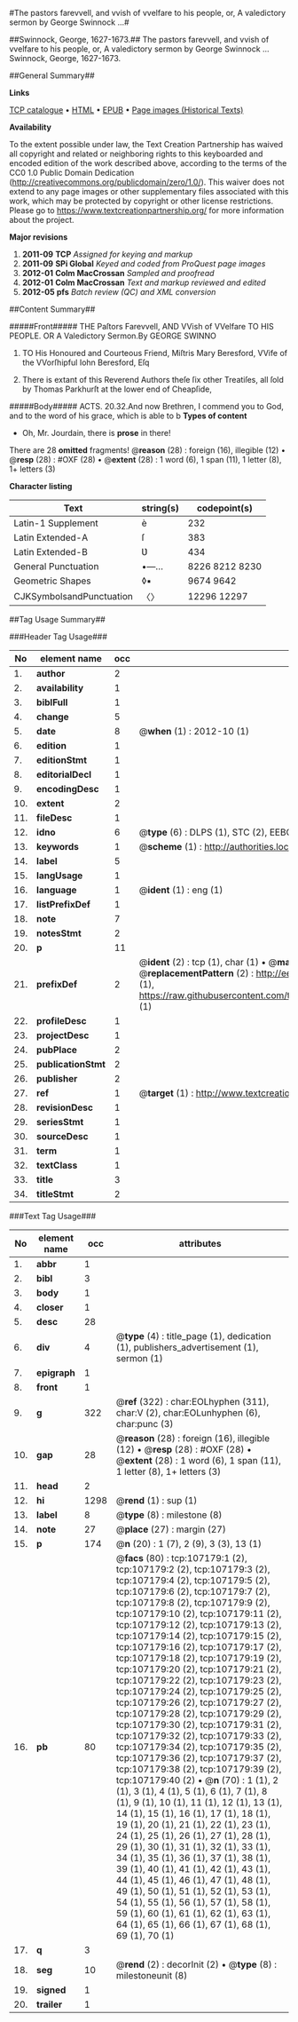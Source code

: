 #The pastors farevvell, and vvish of vvelfare to his people, or, A valedictory sermon by George Swinnock ...#

##Swinnock, George, 1627-1673.##
The pastors farevvell, and vvish of vvelfare to his people, or, A valedictory sermon by George Swinnock ...
Swinnock, George, 1627-1673.

##General Summary##

**Links**

[TCP catalogue](http://www.ota.ox.ac.uk/tcp/)  • 
[HTML](http://tei.it.ox.ac.uk/tcp/Texts-HTML/free/A62/A62052.html)  • 
[EPUB](http://tei.it.ox.ac.uk/tcp/Texts-EPUB/free/A62/A62052.epub) • 
[Page images (Historical Texts)](https://historicaltexts.jisc.ac.uk/eebo-18213822e)

**Availability**

To the extent possible under law, the Text Creation Partnership has waived all copyright and related or neighboring rights to this keyboarded and encoded edition of the work described above, according to the terms of the CC0 1.0 Public Domain Dedication (http://creativecommons.org/publicdomain/zero/1.0/). This waiver does not extend to any page images or other supplementary files associated with this work, which may be protected by copyright or other license restrictions. Please go to https://www.textcreationpartnership.org/ for more information about the project.

**Major revisions**

1. __2011-09__ __TCP__ *Assigned for keying and markup*
1. __2011-09__ __SPi Global__ *Keyed and coded from ProQuest page images*
1. __2012-01__ __Colm MacCrossan__ *Sampled and proofread*
1. __2012-01__ __Colm MacCrossan__ *Text and markup reviewed and edited*
1. __2012-05__ __pfs__ *Batch review (QC) and XML conversion*

##Content Summary##

#####Front#####
THE Paſtors Farevvell, AND VVish of VVelfare TO HIS PEOPLE. OR A Valedictory Sermon.By GEORGE SWINNO
1. TO His Honoured and Courteous Friend, Miſtris Mary Beresford, VVife of the VVorſhipful Iohn Beresford, Eſq

1. There is extant of this Reverend Authors theſe ſix other Treatiſes, all ſold by Thomas Parkhurſt at the lower end of Cheapſide,

#####Body#####
ACTS. 20.32.And now Brethren, I commend you to God, and to the word of his grace, which is able to b
**Types of content**

  * Oh, Mr. Jourdain, there is **prose** in there!

There are 28 **omitted** fragments! 
 @__reason__ (28) : foreign (16), illegible (12)  •  @__resp__ (28) : #OXF (28)  •  @__extent__ (28) : 1 word (6), 1 span (11), 1 letter (8), 1+ letters (3)

**Character listing**


|Text|string(s)|codepoint(s)|
|---|---|---|
|Latin-1 Supplement|è|232|
|Latin Extended-A|ſ|383|
|Latin Extended-B|Ʋ|434|
|General Punctuation|•—…|8226 8212 8230|
|Geometric Shapes|◊▪|9674 9642|
|CJKSymbolsandPunctuation|〈〉|12296 12297|

##Tag Usage Summary##

###Header Tag Usage###

|No|element name|occ|attributes|
|---|---|---|---|
|1.|__author__|2||
|2.|__availability__|1||
|3.|__biblFull__|1||
|4.|__change__|5||
|5.|__date__|8| @__when__ (1) : 2012-10 (1)|
|6.|__edition__|1||
|7.|__editionStmt__|1||
|8.|__editorialDecl__|1||
|9.|__encodingDesc__|1||
|10.|__extent__|2||
|11.|__fileDesc__|1||
|12.|__idno__|6| @__type__ (6) : DLPS (1), STC (2), EEBO-CITATION (1), OCLC (1), VID (1)|
|13.|__keywords__|1| @__scheme__ (1) : http://authorities.loc.gov/ (1)|
|14.|__label__|5||
|15.|__langUsage__|1||
|16.|__language__|1| @__ident__ (1) : eng (1)|
|17.|__listPrefixDef__|1||
|18.|__note__|7||
|19.|__notesStmt__|2||
|20.|__p__|11||
|21.|__prefixDef__|2| @__ident__ (2) : tcp (1), char (1)  •  @__matchPattern__ (2) : ([0-9\-]+):([0-9IVX]+) (1), (.+) (1)  •  @__replacementPattern__ (2) : http://eebo.chadwyck.com/downloadtiff?vid=$1&page=$2 (1), https://raw.githubusercontent.com/textcreationpartnership/Texts/master/tcpchars.xml#$1 (1)|
|22.|__profileDesc__|1||
|23.|__projectDesc__|1||
|24.|__pubPlace__|2||
|25.|__publicationStmt__|2||
|26.|__publisher__|2||
|27.|__ref__|1| @__target__ (1) : http://www.textcreationpartnership.org/docs/. (1)|
|28.|__revisionDesc__|1||
|29.|__seriesStmt__|1||
|30.|__sourceDesc__|1||
|31.|__term__|1||
|32.|__textClass__|1||
|33.|__title__|3||
|34.|__titleStmt__|2||


###Text Tag Usage###

|No|element name|occ|attributes|
|---|---|---|---|
|1.|__abbr__|1||
|2.|__bibl__|3||
|3.|__body__|1||
|4.|__closer__|1||
|5.|__desc__|28||
|6.|__div__|4| @__type__ (4) : title_page (1), dedication (1), publishers_advertisement (1), sermon (1)|
|7.|__epigraph__|1||
|8.|__front__|1||
|9.|__g__|322| @__ref__ (322) : char:EOLhyphen (311), char:V (2), char:EOLunhyphen (6), char:punc (3)|
|10.|__gap__|28| @__reason__ (28) : foreign (16), illegible (12)  •  @__resp__ (28) : #OXF (28)  •  @__extent__ (28) : 1 word (6), 1 span (11), 1 letter (8), 1+ letters (3)|
|11.|__head__|2||
|12.|__hi__|1298| @__rend__ (1) : sup (1)|
|13.|__label__|8| @__type__ (8) : milestone (8)|
|14.|__note__|27| @__place__ (27) : margin (27)|
|15.|__p__|174| @__n__ (20) : 1 (7), 2 (9), 3 (3), 13 (1)|
|16.|__pb__|80| @__facs__ (80) : tcp:107179:1 (2), tcp:107179:2 (2), tcp:107179:3 (2), tcp:107179:4 (2), tcp:107179:5 (2), tcp:107179:6 (2), tcp:107179:7 (2), tcp:107179:8 (2), tcp:107179:9 (2), tcp:107179:10 (2), tcp:107179:11 (2), tcp:107179:12 (2), tcp:107179:13 (2), tcp:107179:14 (2), tcp:107179:15 (2), tcp:107179:16 (2), tcp:107179:17 (2), tcp:107179:18 (2), tcp:107179:19 (2), tcp:107179:20 (2), tcp:107179:21 (2), tcp:107179:22 (2), tcp:107179:23 (2), tcp:107179:24 (2), tcp:107179:25 (2), tcp:107179:26 (2), tcp:107179:27 (2), tcp:107179:28 (2), tcp:107179:29 (2), tcp:107179:30 (2), tcp:107179:31 (2), tcp:107179:32 (2), tcp:107179:33 (2), tcp:107179:34 (2), tcp:107179:35 (2), tcp:107179:36 (2), tcp:107179:37 (2), tcp:107179:38 (2), tcp:107179:39 (2), tcp:107179:40 (2)  •  @__n__ (70) : 1 (1), 2 (1), 3 (1), 4 (1), 5 (1), 6 (1), 7 (1), 8 (1), 9 (1), 10 (1), 11 (1), 12 (1), 13 (1), 14 (1), 15 (1), 16 (1), 17 (1), 18 (1), 19 (1), 20 (1), 21 (1), 22 (1), 23 (1), 24 (1), 25 (1), 26 (1), 27 (1), 28 (1), 29 (1), 30 (1), 31 (1), 32 (1), 33 (1), 34 (1), 35 (1), 36 (1), 37 (1), 38 (1), 39 (1), 40 (1), 41 (1), 42 (1), 43 (1), 44 (1), 45 (1), 46 (1), 47 (1), 48 (1), 49 (1), 50 (1), 51 (1), 52 (1), 53 (1), 54 (1), 55 (1), 56 (1), 57 (1), 58 (1), 59 (1), 60 (1), 61 (1), 62 (1), 63 (1), 64 (1), 65 (1), 66 (1), 67 (1), 68 (1), 69 (1), 70 (1)|
|17.|__q__|3||
|18.|__seg__|10| @__rend__ (2) : decorInit (2)  •  @__type__ (8) : milestoneunit (8)|
|19.|__signed__|1||
|20.|__trailer__|1||
